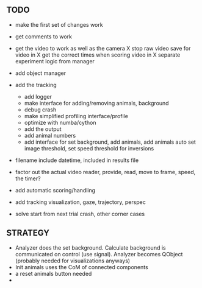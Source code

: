 TODO
----

- make the first set of changes work 
- get comments to work
- get the video to work as well as the camera 
    X stop raw video save for video in
    X get the correct times when scoring video in
X separate experiment logic from manager
- add object manager
- add the tracking
    - add logger
    - make interface for adding/removing animals, background
    - debug crash
    - make simplified profiling interface/profile
    - optimize with numba/cython
    - add the output 
    - add animal numbers
    - add interface for set background, add animals, add animals auto
    set image threshold, set speed threshold for inversions
- filename include datetime, included in results file
- factor out the actual video reader, provide, read, move to frame, speed, 
the timer?
- add automatic scoring/handling
- add tracking visualization, gaze, trajectory, perspec

- solve start from next trial crash, other corner cases


STRATEGY
--------

- Analyzer does the set background. Calculate background is communicated on control (use signal). Analyzer becomes QObject
(probably needed for visualizations anyways)
- Init animals uses the CoM of connected components
- a reset animals button needed
- 